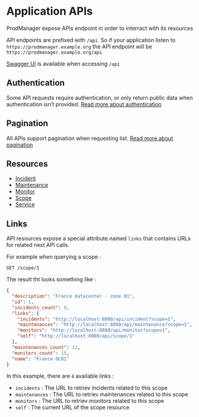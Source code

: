 # Application APIs

ProdManager expose APIs endpoint in order to interract with its resources

API endpoints are prefixed with `/api`. So if your application listen to `https://prodmanager.example.org` the API endpoint will be `https://prodmanager.example.org/api`

[Swagger UI](https://swagger.io/tools/swagger-ui/) is available when accessing `/api`

## Authentication

Some API requests require authentication, or only return public data when authentication isn’t provided. [Read more about authentication](./authentication.md)

## Pagination

All APIs support pagination when requesting list. [Read more about pagination](./pagination.md)

## Resources

- [Incident](./incident.md)
- [Maintenance](./maintenance.md)
- [Monitor](./monitor.md)
- [Scope](./scope.md)
- [Service](./service.md)

## Links

API resources expose a special attribute named `links` that contains URLs for related next API calls.

For example when querying a scope :
```
GET /scope/1
```

The result tht looks something like :
```json
{
  "description": "France datacenter - zone 01",
  "id": 1,
  "incidents_count": 9,
  "links": {
    "incidents": "http://localhost:8080/api/incident?scope=1",
    "maintenances": "http://localhost:8080/api/maintenance?scope=1",
    "monitors": "http://localhost:8080/api/monitor?scope=1",
    "self": "http://localhost:8080/api/scope/1"
  },
  "maintenances_count": 12,
  "monitors_count": 15,
  "name": "France DC01"
}
```

In this example, there are `4` available links :

- `incidents` : The URL to retriev incidents related to this scope
- `maintenances` : The URL to retriev maintenances related to this scope
- `monitors` : The URL to retriev monitors related to this scope
- `self` : The current URL of the scope resource
